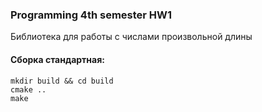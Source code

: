 ### Programming 4th semester HW1
Библиотека для работы с числами произвольной длины
#### Сборка стандартная:
```
mkdir build && cd build
cmake ..
make
```

